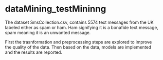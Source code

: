 # dataMining_testMininng

The dataset SmsCollection.csv, contains 5574 text messages from the
UK labeled either as spam or ham. Ham signifying it is a bonafide text message, spam meaning it is an unwanted message.

First the trasnformation and preprocessing steps are explored to improve the quality of the data. Then based on the data, models are implemented and the results are reported.
